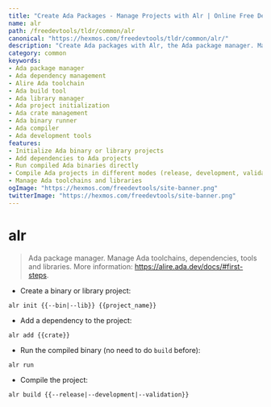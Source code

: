 ```yaml
---
title: "Create Ada Packages - Manage Projects with Alr | Online Free DevTools by Hexmos"
name: alr
path: /freedevtools/tldr/common/alr
canonical: "https://hexmos.com/freedevtools/tldr/common/alr/"
description: "Create Ada packages with Alr, the Ada package manager. Manage dependencies, build projects, and run binaries effortlessly. Free online tool, no registration required."
category: common
keywords:
- Ada package manager
- Ada dependency management
- Alire Ada toolchain
- Ada build tool
- Ada library manager
- Ada project initialization
- Ada crate management
- Ada binary runner
- Ada compiler
- Ada development tools
features:
- Initialize Ada binary or library projects
- Add dependencies to Ada projects
- Run compiled Ada binaries directly
- Compile Ada projects in different modes (release, development, validation)
- Manage Ada toolchains and libraries
ogImage: "https://hexmos.com/freedevtools/site-banner.png"
twitterImage: "https://hexmos.com/freedevtools/site-banner.png"
---
```


# alr

> Ada package manager.
> Manage Ada toolchains, dependencies, tools and libraries.
> More information: <https://alire.ada.dev/docs/#first-steps>.

- Create a binary or library project:

`alr init {{--bin|--lib}} {{project_name}}`

- Add a dependency to the project:

`alr add {{crate}}`

- Run the compiled binary (no need to do `build` before):

`alr run`

- Compile the project:

`alr build {{--release|--development|--validation}}`
